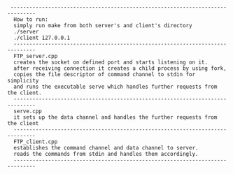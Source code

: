      ------------------------------------------------------------------------------
      How to run:
      simply run make from both server's and client's directory
      ./server
      ./client 127.0.0.1
      -----------------------------------------------------------------------------
      FTP_server.cpp
      creates the socket on defined port and starts listening on it.
      after receiving connection it creates a child process by using fork, 
      copies the file descriptor of command channel to stdin for simplicity 
      and runs the executable serve which handles further requests from the client.
      -----------------------------------------------------------------------------
      serve.cpp
      it sets up the data channel and handles the further requests from the client
      -----------------------------------------------------------------------------
      FTP_client.cpp
      establishes the command channel and data channel to server.
      reads the commands from stdin and handles them accordingly.
      -----------------------------------------------------------------------------
